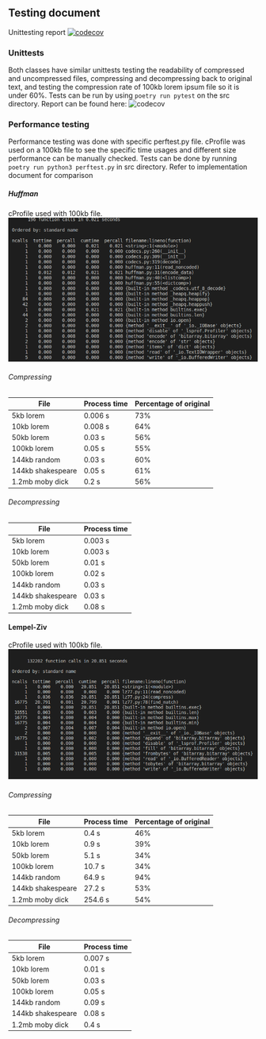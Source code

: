 ## Testing document

Unittesting report [![codecov](https://codecov.io/gh/Scarrat/tiralabra/branch/main/graph/badge.svg?token=KXH4PSGWHR)](https://codecov.io/gh/Scarrat/tiralabra)  

### Unittests
Both classes have similar unittests testing the readability of compressed and uncompressed files, compressing and decompressing back to original text, and testing the compression rate of 100kb lorem ipsum file so it is under 60%.
Tests can be run by using `poetry run pytest` on the src directory.
Report can be found here: ![codecov](https://codecov.io/gh/Scarrat/tiralabra/branch/main/graph/badge.svg?token=KXH4PSGWHR)


### Performance testing

Performance testing was done with specific perftest.py file. cProfile was used on a 100kb file to see the specific time usages and different size performance can be manually checked. Tests can be done by running `poetry run python3 perftest.py` in src directory. Refer to implementation document for  comparison

##### Huffman
cProfile used with 100kb file.   
![file1](https://github.com/Scarrat/tiralabra/blob/main/documentation/imgs/Screenshot_20230312_185823.png)

###### Compressing
| File  | Process time | Percentage of original |
| ------------- | ------------- |------------- |
| 5kb lorem  | 0.006 s  | 73% |
| 10kb lorem  | 0.008 s  | 64%  |
| 50kb lorem  | 0.03 s  | 56%  |
| 100kb lorem  | 0.05 s  | 55%  |
| 144kb random  | 0.03 s  | 60%  |
| 144kb shakespeare  | 0.05 s  | 61%  |
| 1.2mb moby dick  | 0.2 s  | 56%  |

###### Decompressing
| File  | Process time | 
| ------------- | ------------- |
| 5kb lorem  | 0.003 s  | 
| 10kb lorem  | 0.003 s  | 
| 50kb lorem  | 0.01 s  | 
| 100kb lorem  | 0.02 s  | 
| 144kb random  | 0.03 s  | 
| 144kb shakespeare  | 0.03 s | 
| 1.2mb moby dick  | 0.08 s  |



#### Lempel-Ziv
cProfile used with 100kb file.   
![file2](https://github.com/Scarrat/tiralabra/blob/main/documentation/imgs/Screenshot_20230312_185849.png)
###### Compressing
| File  | Process time | Percentage of original |
| ------------- | ------------- |------------- |
| 5kb lorem  | 0.4 s  | 46% |
| 10kb lorem  | 0.9 s  | 39%  |
| 50kb lorem  | 5.1 s  | 34%  |
| 100kb lorem  | 10.7 s  | 34%  |
| 144kb random  | 64.9 s  | 94%  |
| 144kb shakespeare  | 27.2 s  | 53%  |
| 1.2mb moby dick  | 254.6 s  | 54%  |

###### Decompressing
| File  | Process time | 
| ------------- | ------------- |
| 5kb lorem  | 0.007 s  | 
| 10kb lorem  | 0.01 s  | 
| 50kb lorem  | 0.03 s  | 
| 100kb lorem  | 0.05 s  | 
| 144kb random  | 0.09 s  | 
| 144kb shakespeare  | 0.08 s | 
| 1.2mb moby dick  | 0.4 s  |

